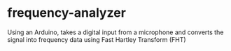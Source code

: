 frequency-analyzer
==================

Using an Arduino, takes a digital input from a microphone and converts the signal into frequency data using Fast Hartley Transform (FHT)
